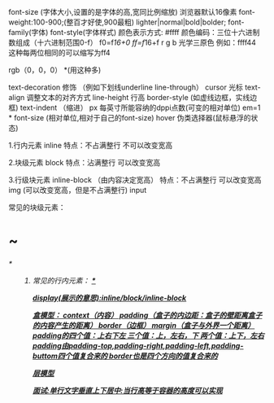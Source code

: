 font-size (字体大小,设置的是字体的高,宽同比例缩放)
浏览器默认16像素
font-weight:100-900;(整百才好使,900最粗)
lighter|normal|bold|bolder;
font-family(字体)
font-style(字体样式)
颜色表示方式:
#ffff 颜色编码：三位十六进制数组成（十六进制范围0-f）
f0=f*16+0
ff=f*16+f
r g b 光学三原色
例如：ffff44  这种每两位相同的可以缩写为ff4

rgb（0，0，0）      *(用这种多)


text-decoration  修饰  （例如下划线underline line-through）
cursor           光标
text-align       调整文本的对齐方式
line-height      行高
border-style     (如虚线边框，实线边框)
text-indent      （缩进）
px               每英寸所能容纳的dppi点数(可变的相对单位)
em=1 * font-size (相对单位,相对于自己的font-size)
hover            伪类选择器(鼠标悬浮的状态)



1.行内元素    inline
特点：不占满整行
      不可以改变宽高


2.块级元素    block
特点：沾满整行
      可以改变宽高   

3.行级块元素   inline-block   （由内容决定宽高）
特点：不占满整行
      可以改变宽高      
img (可以改变宽高，但是不占满整行)
input






常见的块级元素：<h1>~<h6>
               <p>
               *<div>
               <ul>
               <ol>
               <li>
               <table>
               <form>
               <address>
常见的行内元素：<a>
               <strong>
               <b>
               <em>
               <i>
               <ins>
               <u>
               *<span>


display(展示的意思):inline/block/inline-block




盒模型： context（内容）
        padding（盒子的内边距：盒子的壁距离盒子的内容产生的距离）
        border（边框）
        margin（盒子与外界一个距离）
        padding的四个值：上右下左
                 三个值：上，左右，下
                 两个值：上下，左右
        padding由padding-top,padding-right,padding-left,padding-buttom四个值复合来的
        border也是四个方向的值复合来的

层模型

面试:单行文字垂直上下居中:当行高等于容器的高度可以实现